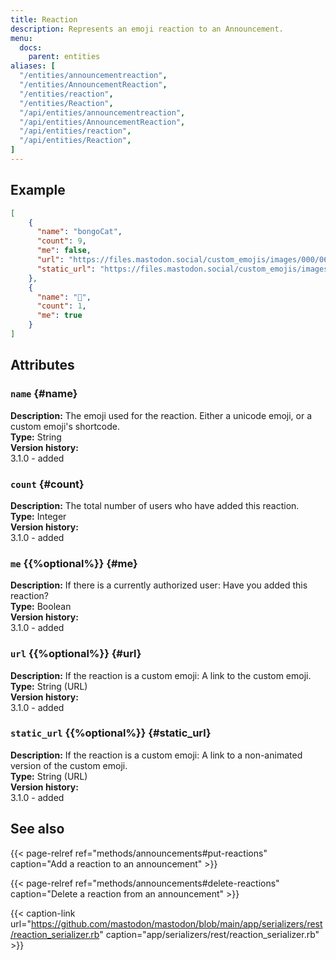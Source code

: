 ```yaml
---
title: Reaction
description: Represents an emoji reaction to an Announcement.
menu:
  docs:
    parent: entities
aliases: [
  "/entities/announcementreaction",
  "/entities/AnnouncementReaction",
  "/entities/reaction",
  "/entities/Reaction",
  "/api/entities/announcementreaction",
  "/api/entities/AnnouncementReaction",
  "/api/entities/reaction",
  "/api/entities/Reaction",
]
---
```


## Example

```json
[
    {
      "name": "bongoCat",
      "count": 9,
      "me": false,
      "url": "https://files.mastodon.social/custom_emojis/images/000/067/715/original/fdba57dff7576d53.png",
      "static_url": "https://files.mastodon.social/custom_emojis/images/000/067/715/static/fdba57dff7576d53.png"
    },
    {
      "name": "🤔",
      "count": 1,
      "me": true
    }
]
```

## Attributes

### `name` {#name}

**Description:** The emoji used for the reaction. Either a unicode emoji, or a custom emoji's shortcode.\
**Type:** String\
**Version history:**\
3.1.0 - added

### `count` {#count}

**Description:** The total number of users who have added this reaction.\
**Type:** Integer\
**Version history:**\
3.1.0 - added

### `me` {{%optional%}} {#me}

**Description:** If there is a currently authorized user: Have you added this reaction?\
**Type:** Boolean\
**Version history:**\
3.1.0 - added

### `url` {{%optional%}} {#url}

**Description:** If the reaction is a custom emoji: A link to the custom emoji.\
**Type:** String (URL)\
**Version history:**\
3.1.0 - added

### `static_url` {{%optional%}} {#static_url}

**Description:** If the reaction is a custom emoji: A link to a non-animated version of the custom emoji.\
**Type:** String (URL)\
**Version history:**\
3.1.0 - added

## See also

{{< page-relref ref="methods/announcements#put-reactions" caption="Add a reaction to an announcement" >}}

{{< page-relref ref="methods/announcements#delete-reactions" caption="Delete a reaction from an announcement" >}}

{{< caption-link url="https://github.com/mastodon/mastodon/blob/main/app/serializers/rest/reaction_serializer.rb" caption="app/serializers/rest/reaction_serializer.rb" >}}